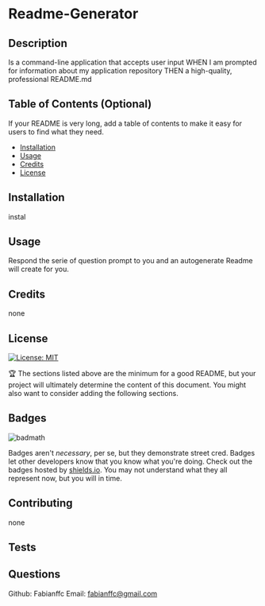 # Readme-Generator

## Description 

Is a command-line application that accepts user input
WHEN I am prompted for information about my application repository
THEN a high-quality, professional README.md

## Table of Contents (Optional)

If your README is very long, add a table of contents to make it easy for users to find what they need.

* [Installation](#installation)
* [Usage](#usage)
* [Credits](#credits)
* [License](#license)


## Installation

instal

## Usage 

Respond the serie of question prompt to you and an autogenerate Readme will create for you.

## Credits

none


## License

[![License: MIT](https://img.shields.io/badge/License-MIT-yellow.svg)](./LICENSE)


🏆 The sections listed above are the minimum for a good README, but your project will ultimately determine the content of this document. You might also want to consider adding the following sections.

## Badges

![badmath](https://img.shields.io/github/languages/top/nielsenjared/badmath)

Badges aren't _necessary_, per se, but they demonstrate street cred. Badges let other developers know that you know what you're doing. Check out the badges hosted by [shields.io](https://shields.io/). You may not understand what they all represent now, but you will in time.


## Contributing

none


## Tests



## Questions  

Github: Fabianffc
Email: fabianffc@gmail.com



   

